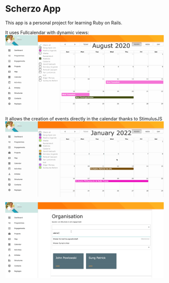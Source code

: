 # Scherzo App

This app is a personal project for learning Ruby on Rails.

It uses Fullcalendar with dynamic views:
![Vue Calendrier](calendarview2.gif)

It allows the creation of events directly in the calendar thanks to StimulusJS
![Vue Calendrier](calendarview3.gif)

![Vue Calendrier](calendarview4.gif)

